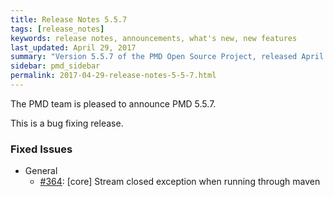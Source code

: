 ```yaml
---
title: Release Notes 5.5.7
tags: [release_notes]
keywords: release notes, announcements, what's new, new features
last_updated: April 29, 2017
summary: "Version 5.5.7 of the PMD Open Source Project, released April 29, 2017."
sidebar: pmd_sidebar
permalink: 2017-04-29-release-notes-5-5-7.html
---
```


The PMD team is pleased to announce PMD 5.5.7.

This is a bug fixing release.

### Fixed Issues

*   General
    *   [#364](https://github.com/pmd/pmd/issues/364): \[core] Stream closed exception when running through maven
